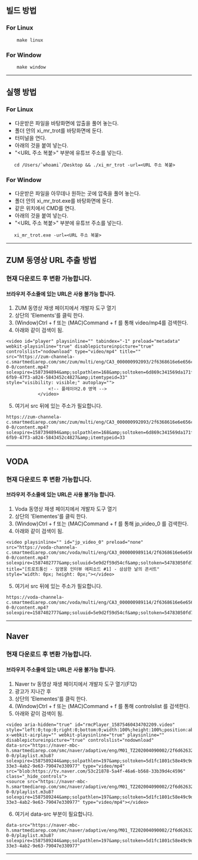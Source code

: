 ## 빌드 방법
### For Linux
```
    make linux
```
### For Window
```
    make window
```
---
## 실행 방법
### For Linux
* 다운받은 파일을 바탕화면에 압출을 풀어 놓는다.
* 폴더 안의 xi_mr_trot를 바탕화면에 둔다.
* 터미널을 연다.
* 아래의 것을 붙여 넣는다.
* "<URL 주소 복붙>" 부분에 유튜브 주소를 넣는다. 
```
   cd /Users/`whoami`/Desktop && ./xi_mr_trot -url=<URL 주소 복붙>
```
### For Window
* 다운받은 파일을 아무데나 원하는 곳에 압축을 풀어 놓는다.
* 폴더 안의 xi_mr_trot.exe를 바탕화면에 둔다.
* 같은 위치에서 CMD를 연다.
* 아래의 것을 붙여 넣는다.
* "<URL 주소 복붙>" 부분에 유튜브 주소를 넣는다. 
```
   xi_mr_trot.exe -url=<URL 주소 복붙>
```
---
## ZUM 동영상 URL 추출 방법
### 현재 다운로드 후 변환 가능합니다.
#### 브라우저 주소줄에 있는 URL은 사용 불가능 합니다.
1. ZUM 동영상 재생 페이지에서 개발자 도구 열기
2. 상단의 'Elements'를 클릭 한다.
3. (Window)Ctrl + f 또는 (MAC)Command + f 를 통해 video/mp4를 검색한다.
4. 아래와 같이 검색이 됨.
``` 
<video id="player" playsinline="" tabindex="-1" preload="metadata" 
webkit-playsinline="true" disablepictureinpicture="true" 
controlslist="nodownload" type="video/mp4" title="" 
src="https://zum-channela-c.smartmediarep.com/smc/zum/multi/eng/CA3_000000992093/2f6368616e6e656c612f6e766f642f452f57504744303030303031312f323031392f30322f433139303232313039323733385f323030305f7433332e6d7034/0-0-0/content.mp4?solexpire=1587394894&amp;solpathlen=168&amp;soltoken=6d869c341569da171fab0d9562df8c82&amp;soltokenrule=c29sZXhwaXJlfHNvbHBhdGhsZW58c29sdXVpZA==&amp;soluriver=2&amp;soluuid=2213069d-6fb9-47f3-a824-5843452c4827&amp;itemtypeid=33" 
style="visibility: visible;" autoplay="">
                <!-- 플레이어2.0 영역 -->
            </video> 
```
5. 여기서 src 뒤에 있는 주소가 필요합니다.
```
https://zum-channela-c.smartmediarep.com/smc/zum/multi/eng/CA3_000000992093/2f6368616e6e656c612f6e766f642f452f57504744303030303031312f323031392f30322f433139303232313039323733385f323030305f7433332e6d7034/0-0-0/content.mp4?solexpire=1587394894&amp;solpathlen=168&amp;soltoken=6d869c341569da171fab0d9562df8c82&amp;soltokenrule=c29sZXhwaXJlfHNvbHBhdGhsZW58c29sdXVpZA==&amp;soluriver=2&amp;soluuid=2213069d-6fb9-47f3-a824-5843452c4827&amp;itemtypeid=33
```
---
## VODA 
### 현재 다운로드 후 변환 가능합니다.
#### 브라우저 주소줄에 있는 URL은 사용 불가능 합니다.
1. Voda 동영상 재생 페이지에서 개발자 도구 열기
2. 상단의 'Elementes'를 클릭 한다.
3. (Window)Ctrl + f 또는 (MAC)Command + f 를 통해  jp_video_0 를 검색한다.
4. 아래와 같이 검색이 됨.
```
<video playsinline="" id="jp_video_0" preload="none" 
src="https://voda-channela-c.smartmediarep.com/smc/voda/multi/eng/CA3_000000989114/2f6368616e6e656c612f6e766f642f452f57504744303030303031312f323031392f30322f433139303231383039303531345f323030305f7433342e6d7034/0-0-0/content.mp4?solexpire=1587402777&amp;soluuid=5e9d2f59d54cf&amp;soltoken=54783050fd7bf1e7138795a959104f7d&amp;soltokenrule=c29sZXhwaXJlfHNvbHBhdGhsZW58c29sdXVpZA==&amp;soluriver=2&amp;itemtypeid=34" 
title="[트로트통신 - 임영웅 인터뷰 에피소드 #1] - 삼삼한 날의 콘서트" style="width: 0px; height: 0px;"></video>
```
5. 여기서 src 뒤에 있는 주소가 필요합니다.
```
https://voda-channela-c.smartmediarep.com/smc/voda/multi/eng/CA3_000000989114/2f6368616e6e656c612f6e766f642f452f57504744303030303031312f323031392f30322f433139303231383039303531345f323030305f7433342e6d7034/0-0-0/content.mp4?solexpire=1587402777&amp;soluuid=5e9d2f59d54cf&amp;soltoken=54783050fd7bf1e7138795a959104f7d&amp;soltokenrule=c29sZXhwaXJlfHNvbHBhdGhsZW58c29sdXVpZA==&amp;soluriver=2&amp;itemtypeid=34
```
---
## Naver
### 현재 다운로드 후 변환 가능합니다.
#### 브라우저 주소줄에 있는 URL은 사용 불가능 합니다.
1. Naver tv 동영상 재생 페이지에서 개발자 도구 열기(F12)
2. 광고가 지나간 후
3. 상단의 'Elementes'를 클릭 한다.
4. (Window)Ctrl + f 또는 (MAC)Command + f 를 통해 controlslist 를 검색한다.
5. 아래와 같이 검색이 됨.
```
<video aria-hidden="true" id="rmcPlayer_15875460434702209.video" style="left:0;top:0;right:0;bottom:0;width:100%;height:100%;position:absolute;" x-webkit-airplay="" webkit-playsinline="true" playsinline="" disablepictureinpicture="true" controlslist="nodownload" 
data-src="https://naver-mbc-h.smartmediarep.com/smc/naver/adaptive/eng/M01_TZ202004090002/2f6d62632f4174746163682f4d42432f564944454f2f543730303036472f434c49502f636c69705f545a3230323030343039303030325f32303230303430393030303635322e736d696c/0-0-0/playlist.m3u8?solexpire=1587589244&amp;solpathlen=197&amp;soltoken=5d1fc1801c58e49c9d43f2367a57f31e&amp;soltokenrule=c29sZXhwaXJlfHNvbHBhdGhsZW58c29sdXVpZA==&amp;soluriver=2&amp;soluuid=09306eb8-33e3-4ab2-9e63-79047e330977" type="video/mp4" src="blob:https://tv.naver.com/53c21878-5a4f-46a6-b568-33b39d4c4596" class="_hide_controls">
<source src="https://naver-mbc-h.smartmediarep.com/smc/naver/adaptive/eng/M01_TZ202004090002/2f6d62632f4174746163682f4d42432f564944454f2f543730303036472f434c49502f636c69705f545a3230323030343039303030325f32303230303430393030303635322e736d696c/0-0-0/playlist.m3u8?solexpire=1587589244&amp;solpathlen=197&amp;soltoken=5d1fc1801c58e49c9d43f2367a57f31e&amp;soltokenrule=c29sZXhwaXJlfHNvbHBhdGhsZW58c29sdXVpZA==&amp;soluriver=2&amp;soluuid=09306eb8-33e3-4ab2-9e63-79047e330977" type="video/mp4"></video>
```
6. 여기서 data-src 부분이 필요합니다.
```
data-src="https://naver-mbc-h.smartmediarep.com/smc/naver/adaptive/eng/M01_TZ202004090002/2f6d62632f4174746163682f4d42432f564944454f2f543730303036472f434c49502f636c69705f545a3230323030343039303030325f32303230303430393030303635322e736d696c/0-0-0/playlist.m3u8?solexpire=1587589244&amp;solpathlen=197&amp;soltoken=5d1fc1801c58e49c9d43f2367a57f31e&amp;soltokenrule=c29sZXhwaXJlfHNvbHBhdGhsZW58c29sdXVpZA==&amp;soluriver=2&amp;soluuid=09306eb8-33e3-4ab2-9e63-79047e330977"
```
---
